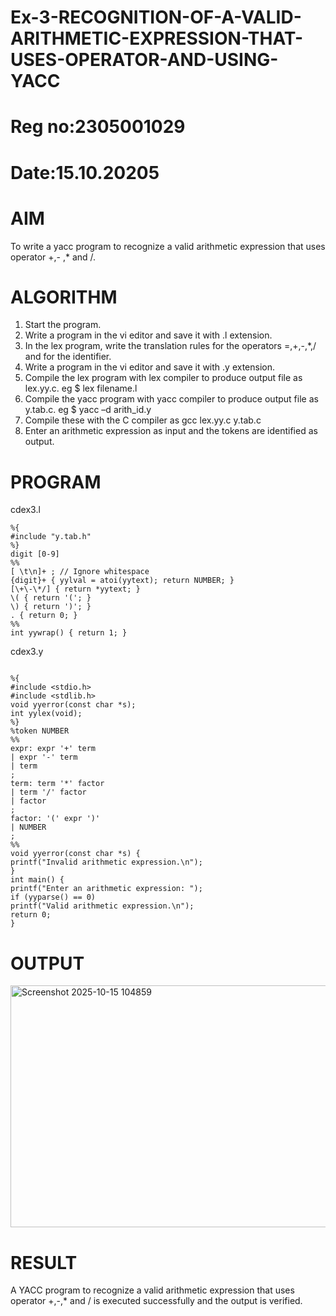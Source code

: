 # Ex-3-RECOGNITION-OF-A-VALID-ARITHMETIC-EXPRESSION-THAT-USES-OPERATOR-AND-USING-YACC
# Reg no:2305001029
# Date:15.10.20205
# AIM
To write a yacc program to recognize a valid arithmetic expression that uses operator +,- ,* and /.
# ALGORITHM
1.	Start the program.
2.	Write a program in the vi editor and save it with .l extension.
3.	In the lex program, write the translation rules for the operators =,+,-,*,/ and for the identifier.
4.	Write a program in the vi editor and save it with .y extension.
5.	Compile the lex program with lex compiler to produce output file as lex.yy.c. eg $ lex filename.l
6.	Compile the yacc program with yacc compiler to produce output file as y.tab.c. eg $ yacc –d arith_id.y
7.	Compile these with the C compiler as gcc lex.yy.c y.tab.c
8.	Enter an arithmetic expression as input and the tokens are identified as output.
# PROGRAM
cdex3.l
~~~
%{
#include "y.tab.h"
%}
digit [0-9]
%%
[ \t\n]+ ; // Ignore whitespace
{digit}+ { yylval = atoi(yytext); return NUMBER; }
[\+\-\*/] { return *yytext; }
\( { return '('; }
\) { return ')'; }
. { return 0; }
%%
int yywrap() { return 1; }
~~~

cdex3.y
~~~

%{
#include <stdio.h>
#include <stdlib.h>
void yyerror(const char *s);
int yylex(void);
%}
%token NUMBER
%%
expr: expr '+' term
| expr '-' term
| term
;
term: term '*' factor
| term '/' factor
| factor
;
factor: '(' expr ')'
| NUMBER
;
%%
void yyerror(const char *s) {
printf("Invalid arithmetic expression.\n");
}
int main() {
printf("Enter an arithmetic expression: ");
if (yyparse() == 0)
printf("Valid arithmetic expression.\n");
return 0;
}
~~~
# OUTPUT
<img width="619" height="387" alt="Screenshot 2025-10-15 104859" src="https://github.com/user-attachments/assets/60906791-3fff-4632-9112-f49f83d371cc" />

# RESULT
A YACC program to recognize a valid arithmetic expression that uses operator +,-,* and / is executed successfully and the output is verified.
